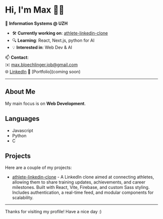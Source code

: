 # Hi, I'm Max 👋🏼

🎯 **Information Systems @ UZH**

- 🛠️ **Currently working on**: [athlete-linkedin-clone](https://github.com/MaxBloechlinger/athlete-linkedin-clone)
- 🔍 **Learning**: React, Next.js, python for AI
- 💡 **Interested in**: Web Dev & AI

📫 **Contact**:  
✉️ [max.bloechlinger.job@gmail.com](mailto:max.bloechlinger.job@gmail.com)  
🌐 [LinkedIn](https://www.linkedin.com/in/max-bl%C3%B6chlinger/)
🔗 [Portfolio](coming soon)

---

## About Me
My main focus is on **Web Development**.

## Languages
- Javascript
- Python
- C
  

## Projects
Here are a couple of my projects:
- [athlete-linkedin-clone](https://github.com/MaxBloechlinger/athlete-linkedin-clone) -  A LinkedIn clone aimed at connecting athletes, allowing them to share training updates, achievements, and career milestones. Built with React, Vite, Firebase, and custom Sass styling. Includes authentication, a real-time feed, and modular components for scalability.

---

Thanks for visiting my profile! Have a nice day :)

